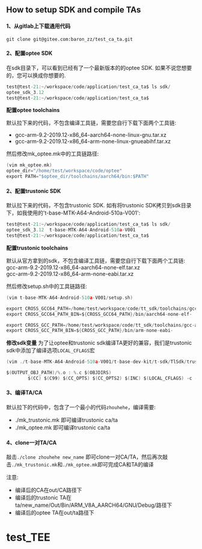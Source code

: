 ## How to setup SDK and compile TAs


#### 1、从gitlab上下载通用代码

`git clone git@gitee.com:baron_zz/test_ca_ta.git`

#### 2、配置optee SDK

在sdk目录下，可以看到已经有了一个最新版本的的optee SDK. 如果不说您想要的，您可以换成你想要的.

```c
test@test-21:~/workspace/code/application/test_ca_ta$ ls sdk/
optee_sdk_3.12
test@test-21:~/workspace/code/application/test_ca_ta$ 
```

**配置optee toolchains**

默认拉下来的代码，不包含编译工具链，需要您自行下载下面两个工具链:<br>
- gcc-arm-9.2-2019.12-x86_64-aarch64-none-linux-gnu.tar.xz<br>
- gcc-arm-9.2-2019.12-x86_64-arm-none-linux-gnueabihf.tar.xz<br> 

然后修改mk_optee.mk中的工具链路径:
```c
(vim mk_optee.mk)
optee_dir="/home/test/workspace/code/optee"
export PATH="$optee_dir/toolchains/aarch64/bin:$PATH"
```

#### 2、配置trustonic SDK
默认拉下来的代码，不包含trustonic SDK. 如有将trustonic SDK拷贝到sdk目录下，如我使用的't-base-MTK-A64-Android-510a-V001':
```c
test@test-21:~/workspace/code/application/test_ca_ta$ ls sdk/
optee_sdk_3.12  t-base-MTK-A64-Android-510a-V001
test@test-21:~/workspace/code/application/test_ca_ta$ 
```

**配置trustonic toolchains**

默认从官方拿到的sdk，不包含编译工具链，需要您自行下载下面两个工具链:<br>
gcc-arm-9.2-2019.12-x86_64-aarch64-none-elf.tar.xz<br>
gcc-arm-9.2-2019.12-x86_64-arm-none-eabi.tar.xz<br>

然后修改setup.sh中的工具链路径:
```c
(vim t-base-MTK-A64-Android-510a-V001/setup.sh)

export CROSS_GCC64_PATH=/home/test/workspace/code/tt_sdk/toolchains/gcc-arm-9.2-2019.12-x86_64-aarch64-none-elf
export CROSS_GCC64_PATH_BIN=${CROSS_GCC64_PATH}/bin/aarch64-none-elf-

export CROSS_GCC_PATH=/home/test/workspace/code/tt_sdk/toolchains/gcc-arm-9.2-2019.12-x86_64-arm-none-eabi
export CROSS_GCC_PATH_BIN=${CROSS_GCC_PATH}/bin/arm-none-eabi-
```

**修改sdk变量**
为了让optee和trustonic sdk编译TA更好的兼容，我们是trustonic sdk中添加了编译选项`LOCAL_CFLAGS`宏

```c
(vim ./t-base-MTK-A64-Android-510a-V001/t-base-dev-kit/t-sdk/TlSdk/trustlet.mk)

$(OUTPUT_OBJ_PATH)/%.o : %.c $(OBJDIRS)
        $(CC) $(C99) $(CC_OPTS) $(CC_OPTS2) $(INC) $(LOCAL_CFLAGS) -c -o $@ $<
```

#### 3、编译TA/CA

默认拉下的代码中，包含了一个最小的代码`zhouhehe`，编译需要:<br>
- ./mk_trustonic.mk 即可编译trustonic ca/ta<br>
- ./mk_optee.mk 即可编译trustonic ca/ta<br>

#### 4、clone一对TA/CA

敲击`./clone zhouhehe new_name` 即可clone一对CA/TA，然后再次敲击`./mk_trustonic.mk`和`./mk_optee.mk`即可完成CA和TA的编译

注意:<br>
- 编译后的CA在out/CA路径下<br>
- 编译后的trustonic TA在ta/new_name/Out/Bin/ARM_V8A_AARCH64/GNU/Debug/路径下<br>
- 编译后的optee TA在out/ta路径下<br>





# test_TEE
